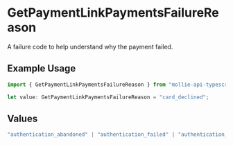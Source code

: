 # GetPaymentLinkPaymentsFailureReason

A failure code to help understand why the payment failed.

## Example Usage

```typescript
import { GetPaymentLinkPaymentsFailureReason } from "mollie-api-typescript/models/operations";

let value: GetPaymentLinkPaymentsFailureReason = "card_declined";
```

## Values

```typescript
"authentication_abandoned" | "authentication_failed" | "authentication_required" | "authentication_unavailable_acs" | "card_declined" | "card_expired" | "inactive_card" | "insufficient_funds" | "invalid_cvv" | "invalid_card_holder_name" | "invalid_card_number" | "invalid_card_type" | "possible_fraud" | "refused_by_issuer" | "unknown_reason"
```